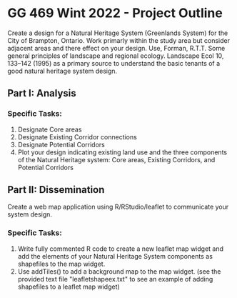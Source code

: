 # GG 469 Wint 2022 - Project Outline

Create a design for a Natural Heritage System (Greenlands System) for the City of Brampton, Ontario. Work primarly within the study area but consider adjacent areas and there effect on your design.  Use, Forman, R.T.T. Some general principles of landscape and regional ecology. Landscape Ecol 10, 133–142 (1995) as a primary source to understand the basic tenants of a good natural heritage system design.

## Part I: Analysis

### Specific Tasks:

1. Designate Core areas
2. Designate Existing Corridor connections
3. Designate Potential Corridors
4. Plot your design indicating existing land use and the three components of the Natural Heritage system: Core areas, Existing Corridors, and Potential Corridors

## Part II: Dissemination

Create a web map application using R/RStudio/leaflet to communicate your system design.

### Specific Tasks:

1. Write fully commented R code to create a new leaflet map widget and add the elements of your Natural Heritage System components as shapefiles to the map widget.
2. Use addTiles() to add a background map to the map widget. (see the provided text file "leafletshapeex.txt" to see an example of adding shapefiles to a leaflet map widget)